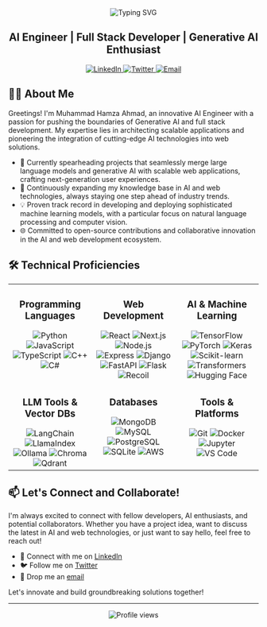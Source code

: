 <div align="center">
  <img src="https://readme-typing-svg.herokuapp.com?font=Fira+Code&size=32&duration=2800&pause=2000&color=A9FEF7&center=true&vCenter=true&width=940&lines=Welcome+to+Muhammad+Hamza+Ahmad's+Profile!" alt="Typing SVG" />
</div>

<h2 align="center">AI Engineer | Full Stack Developer | Generative AI Enthusiast</h2>

<p align="center">
  <a href="https://www.linkedin.com/in/muhammad-hamza-ahmad-49b24124b/" target="_blank">
    <img src="https://img.shields.io/badge/LinkedIn-0077B5?style=for-the-badge&logo=linkedin&logoColor=white" alt="LinkedIn"/>
  </a>
  <a href="https://twitter.com/M_H_A_01" target="_blank">
    <img src="https://img.shields.io/badge/Twitter-1DA1F2?style=for-the-badge&logo=twitter&logoColor=white" alt="Twitter"/>
  </a>
  <a href="mailto:hamzaahmad6292@gmail.com">
    <img src="https://img.shields.io/badge/Email-D14836?style=for-the-badge&logo=gmail&logoColor=white" alt="Email"/>
  </a>
</p>

## 👨‍💻 About Me

Greetings! I'm Muhammad Hamza Ahmad, an innovative AI Engineer with a passion for pushing the boundaries of Generative AI and full stack development. My expertise lies in architecting scalable applications and pioneering the integration of cutting-edge AI technologies into web solutions.

- 🚀 Currently spearheading projects that seamlessly merge large language models and generative AI with scalable web applications, crafting next-generation user experiences.
- 🧠 Continuously expanding my knowledge base in AI and web technologies, always staying one step ahead of industry trends.
- 💡 Proven track record in developing and deploying sophisticated machine learning models, with a particular focus on natural language processing and computer vision.
- 🌐 Committed to open-source contributions and collaborative innovation in the AI and web development ecosystem.

## 🛠️ Technical Proficiencies

<table>
  <tr>
    <td valign="top" width="33%">
      <h3 align="center">Programming Languages</h3>
      <div align="center">
        <img src="https://img.shields.io/badge/Python-3776AB?style=for-the-badge&logo=python&logoColor=white" alt="Python" />
        <img src="https://img.shields.io/badge/JavaScript-F7DF1E?style=for-the-badge&logo=javascript&logoColor=black" alt="JavaScript" />
        <img src="https://img.shields.io/badge/TypeScript-007ACC?style=for-the-badge&logo=typescript&logoColor=white" alt="TypeScript" />
        <img src="https://img.shields.io/badge/C++-00599C?style=for-the-badge&logo=c%2B%2B&logoColor=white" alt="C++" />
        <img src="https://img.shields.io/badge/C%23-239120?style=for-the-badge&logo=c-sharp&logoColor=white" alt="C#" />
      </div>
    </td>
    <td valign="top" width="33%">
      <h3 align="center">Web Development</h3>
      <div align="center">
        <img src="https://img.shields.io/badge/React-20232A?style=for-the-badge&logo=react&logoColor=61DAFB" alt="React" />
        <img src="https://img.shields.io/badge/Next.js-000000?style=for-the-badge&logo=next.js&logoColor=white" alt="Next.js" />
        <img src="https://img.shields.io/badge/Node.js-43853D?style=for-the-badge&logo=node.js&logoColor=white" alt="Node.js" />
        <img src="https://img.shields.io/badge/Express-000000?style=for-the-badge&logo=express&logoColor=white" alt="Express" />
        <img src="https://img.shields.io/badge/Django-092E20?style=for-the-badge&logo=django&logoColor=white" alt="Django" />
        <img src="https://img.shields.io/badge/FastAPI-009688?style=for-the-badge&logo=fastapi&logoColor=white" alt="FastAPI" />
        <img src="https://img.shields.io/badge/Flask-000000?style=for-the-badge&logo=flask&logoColor=white" alt="Flask" />
        <img src="https://img.shields.io/badge/Recoil-3578E5?style=for-the-badge&logo=react&logoColor=white" alt="Recoil" />
      </div>
    </td>
    <td valign="top" width="33%">
      <h3 align="center">AI & Machine Learning</h3>
      <div align="center">
        <img src="https://img.shields.io/badge/TensorFlow-FF6F00?style=for-the-badge&logo=tensorflow&logoColor=white" alt="TensorFlow" />
        <img src="https://img.shields.io/badge/PyTorch-EE4C2C?style=for-the-badge&logo=pytorch&logoColor=white" alt="PyTorch" />
        <img src="https://img.shields.io/badge/Keras-D00000?style=for-the-badge&logo=keras&logoColor=white" alt="Keras" />
        <img src="https://img.shields.io/badge/Scikit_learn-F7931E?style=for-the-badge&logo=scikit-learn&logoColor=white" alt="Scikit-learn" />
        <img src="https://img.shields.io/badge/Transformers-FFD21E?style=for-the-badge&logo=huggingface&logoColor=black" alt="Transformers" />
        <img src="https://img.shields.io/badge/Hugging_Face-FFD21E?style=for-the-badge&logo=huggingface&logoColor=black" alt="Hugging Face" />
      </div>
    </td>
  </tr>
  <tr>
    <td valign="top" width="33%">
      <h3 align="center">LLM Tools & Vector DBs</h3>
      <div align="center">
        <img src="https://img.shields.io/badge/LangChain-121212?style=for-the-badge&logo=chainlink&logoColor=white" alt="LangChain" />
        <img src="https://img.shields.io/badge/LlamaIndex-4B0082?style=for-the-badge&logo=llama&logoColor=white" alt="LlamaIndex" />
        <img src="https://img.shields.io/badge/Ollama-FF4B4B?style=for-the-badge&logo=llama&logoColor=white" alt="Ollama" />
        <img src="https://img.shields.io/badge/Chroma-6B4FBB?style=for-the-badge&logo=database&logoColor=white" alt="Chroma" />
        <img src="https://img.shields.io/badge/Qdrant-FF6B6B?style=for-the-badge&logo=database&logoColor=white" alt="Qdrant" />
      </div>
    </td>
    <td valign="top" width="33%">
      <h3 align="center">Databases</h3>
      <div align="center">
        <img src="https://img.shields.io/badge/MongoDB-4EA94B?style=for-the-badge&logo=mongodb&logoColor=white" alt="MongoDB" />
        <img src="https://img.shields.io/badge/MySQL-4479A1?style=for-the-badge&logo=mysql&logoColor=white" alt="MySQL" />
        <img src="https://img.shields.io/badge/PostgreSQL-316192?style=for-the-badge&logo=postgresql&logoColor=white" alt="PostgreSQL" />
        <img src="https://img.shields.io/badge/SQLite-003B57?style=for-the-badge&logo=sqlite&logoColor=white" alt="SQLite" />
        <img src="https://img.shields.io/badge/AWS-232F3E?style=for-the-badge&logo=amazon-aws&logoColor=white" alt="AWS" />
      </div>
    </td>
    <td valign="top" width="33%">
      <h3 align="center">Tools & Platforms</h3>
      <div align="center">
        <img src="https://img.shields.io/badge/Git-F05032?style=for-the-badge&logo=git&logoColor=white" alt="Git" />
        <img src="https://img.shields.io/badge/Docker-2496ED?style=for-the-badge&logo=docker&logoColor=white" alt="Docker" />
        <img src="https://img.shields.io/badge/Jupyter-F37626?style=for-the-badge&logo=jupyter&logoColor=white" alt="Jupyter" />
        <img src="https://img.shields.io/badge/VS_Code-007ACC?style=for-the-badge&logo=visual-studio-code&logoColor=white" alt="VS Code" />
      </div>
    </td>
  </tr>
</table>


## 📫 Let's Connect and Collaborate!

I'm always excited to connect with fellow developers, AI enthusiasts, and potential collaborators. Whether you have a project idea, want to discuss the latest in AI and web technologies, or just want to say hello, feel free to reach out!

- 💼 Connect with me on [LinkedIn](https://www.linkedin.com/in/muhammad-hamza-ahmad-49b24124b/)
- 🐦 Follow me on [Twitter](https://twitter.com/M_H_A_01)
- 📧 Drop me an [email](mailto:hamzaahmad6292@gmail.com)

Let's innovate and build groundbreaking solutions together!

---

<div align="center">
  <img src="https://komarev.com/ghpvc/?username=YourGitHubUsername&color=blueviolet&style=for-the-badge" alt="Profile views" />
</div>
